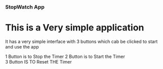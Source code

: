 ### StopWatch App
# This is a Very simple application
It has a very simple interface with 3 buttons which cab be clicked to start and use the app


1 Button is to Stop the Timer 
2 Button is to Start the Timer  
3 Button IS TO Reset THE Timer